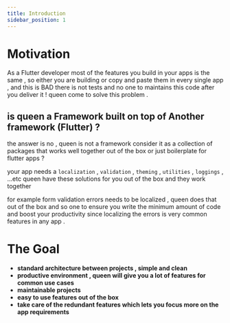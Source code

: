 ```yaml
---
title: Introduction
sidebar_position: 1
---
```


# Motivation

As a Flutter developer most of the features you build in your apps is the same ,
so either you are building or copy and paste them in every single app , and this is BAD
there is not tests and no one to maintains this code after you deliver it !
queen come to solve this problem .

## is queen a Framework built on top of Another framework (Flutter) ?

the answer is no , queen is not a framework consider it as a collection of packages that works well together out of the box or just boilerplate for flutter apps ?

your app needs a `localization` , `validation` , `theming` , `utilities` , `loggings` , ...etc
queen have these solutions for you out of the box and they work together

for example form validation errors needs to be localized , queen does that out of the box and so one
to ensure you write the minimum amount of code and boost your productivity since localizing the errors is very common features in any app .

# The Goal

- **standard architecture between projects , simple and clean**
- **productive environment , queen will give you a lot of features for common use cases**
- **maintainable projects**
- **easy to use features out of the box**
- **take care of the redundant features which lets you focus more on the app requirements**
